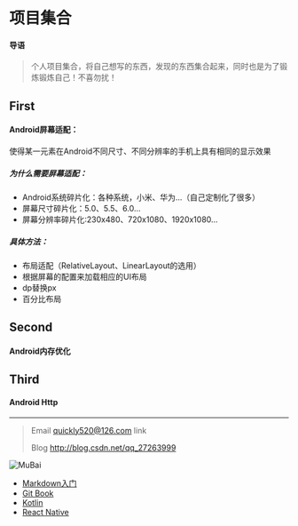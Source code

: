 # 项目集合
#### 导语
> 个人项目集合，将自己想写的东西，发现的东西集合起来，同时也是为了锻炼锻炼自己！不喜勿扰！

## First
#### Android屏幕适配：
使得某一元素在Android不同尺寸、不同分辨率的手机上具有相同的显示效果

##### 为什么需要屏幕适配：
* Android系统碎片化：各种系统，小米、华为...（自己定制化了很多）  
* 屏幕尺寸碎片化：5.0、5.5、6.0...  
* 屏幕分辨率碎片化:230x480、720x1080、1920x1080...
  
##### 具体方法：  
* 布局适配（RelativeLayout、LinearLayout的选用）  
* 根据屏幕的配置来加载相应的UI布局  
* dp替换px  
* 百分比布局  

## Second
#### Android内存优化

## Third

#### Android Http

***
> Email <quickly520@126.com> link 
> 
> Blog  <http://blog.csdn.net/qq_27263999> 
> 

![MuBai](http://pic4.nipic.com/20091117/3376018_110331702620_2.jpg) 

* [Markdown入门](http://www.jianshu.com/p/1e402922ee32/)
* [Git Book](https://git-scm.com/book/zh/v2)
* [Kotlin](http://kotlindoc.com/)
* [React Native](http://reactnative.cn/docs/0.41/getting-started.html)

